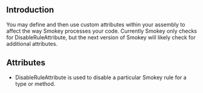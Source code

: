 ## Introduction ##

You may define and then use custom attributes within your assembly to affect the way Smokey processes your code. Currently Smokey only checks for DisableRuleAttribute, but the next version of Smokey will likely check for additional attributes.


## Attributes ##

  * DisableRuleAttribute is used to disable a particular Smokey rule for a type or method.